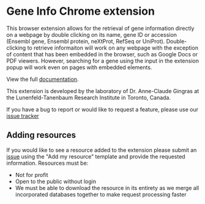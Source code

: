 # Gene Info Chrome extension

This browser extension allows for the retrieval of gene information directly on a webpage by double clicking on its name, gene ID or accession (Ensembl gene, Ensembl protein, neXtProt, RefSeq or UniProt). Double-clicking to retrieve informaiton will work on any webpage with the exception of content that has been embedded in the browser, such as Google Docs or PDF viewers. However, searching for a gene using the input in the extension popup will work even on pages with embedded elements.

View the full [documentation](https://gene-info.lunenfeld.ca).

This extension is developed by the laboratory of Dr. Anne-Claude Gingras at the Lunenfeld-Tanenbaum Research Institute in Toronto, Canada.

If you have a bug to report or would like to request a feature, please use our [issue tracker](https://github.com/knightjdr/gene-info/issues)

## Adding resources

If you would like to see a resource added to the extension please submit an [issue](https://github.com/knightjdr/gene-info/issues) using the "Add my resource" template and provide the requested information. Resources must be:
* Not for profit
* Open to the public without login
* We must be able to download the resource in its entirety as we merge all incorporated databases together to make request processing faster

